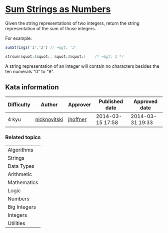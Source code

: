 
<h1><a href="https://www.codewars.com/kata/5324945e2ece5e1f32000370">Sum Strings as Numbers</a></h1>
<p>
Given the string representations of two integers, return the string representation of the sum of those integers.

For example:
```javascript
sumStrings('1','2') // =&gt; '3'
```
```c
strsum(&quot;1&quot;, &quot;2&quot;)    /* =&gt; 3 */
```

A string representation of an integer will contain no characters besides the ten numerals &quot;0&quot; to &quot;9&quot;.
</p>
<h2>Kata information</h2>
<table>
  <thead>
    <tr>
      <th>Difficulty</th>
      <th>Author</th>
      <th>Approver</th>
      <th>Published date</th>
      <th>Approved date</th>
    </tr>
  </thead>
  <tbody>
    <tr>
      <td>4 kyu</td>
      <td> <a href="https://www.codewars.com/users/nicknovitski">nicknovitski</a></td>
      <td> <a href="https://www.codewars.com/users/jhoffner">jhoffner</a></td>
      <td>2014-03-15 17:58</td>
      <td>2014-03-31 19:33</td>
    </tr>
  </tbody>
</table>
<h3>Related topics</h3>
<table>
  <tbody></tbody>
  <tr>
    <td>Algorithms</td>
  </tr>
  <tr>
    <td>Strings</td>
  </tr>
  <tr>
    <td>Data Types</td>
  </tr>
  <tr>
    <td>Arithmetic</td>
  </tr>
  <tr>
    <td>Mathematics</td>
  </tr>
  <tr>
    <td>Logic</td>
  </tr>
  <tr>
    <td>Numbers</td>
  </tr>
  <tr>
    <td>Big Integers</td>
  </tr>
  <tr>
    <td>Integers</td>
  </tr>
  <tr>
    <td>Utilities</td>
  </tr>
</table>